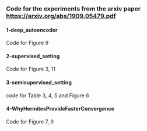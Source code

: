 ### Code for the experiments from the arxiv paper https://arxiv.org/abs/1909.05479.pdf 

#### 1-deep_autoencoder
Code for Figure 9

#### 2-supervised_setting
Code for Figure 3, 11

#### 3-semisupervised_setting
code for Table 3, 4, 5 and Figure 6

#### 4-WhyHermitesProvideFasterConvergence
Code for Figure 7, 9
